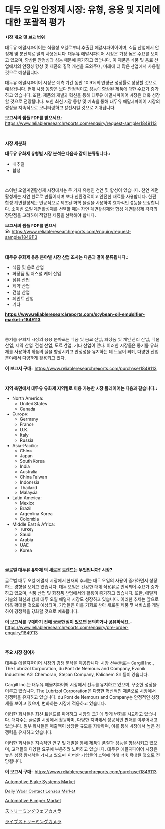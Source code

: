 <p><h1>대두 오일 안정제 시장: 유형, 응용 및 지리에 대한 포괄적 평가</h1></p><p><strong>시장 개요 및 보고 범위</strong></p>
<p><p>대두유 에말시파이어는 식물성 오일로부터 추출된 에말시파이어이며, 식품 산업에서 안정제 및 분산제로 널리 사용됩니다. 대두유 에말시파이어 시장은 가장 높은 수요를 보이고 있으며, 향상된 안정성과 성능 때문에 증가하고 있습니다. 이 제품은 식품 및 음료 산업에서의 안정성 향상 및 제품의 질적 개선을 도와주며, 미래에 더 많은 산업에서 사용될 것으로 예상됩니다.</p><p>대두유 에말시파이어 시장은 예측 기간 동안 10.9%의 연평균 성장률로 성장할 것으로 예상됩니다. 현재 시장 동향은 보다 안정적이고 성능이 향상된 제품에 대한 수요가 증가하고 있습니다. 또한, 제품의 개발과 혁신을 통해 대두유 에말시파이어 시장은 더욱 성장할 것으로 전망됩니다. 또한 최신 시장 동향 및 예측을 통해 대두유 에말시파이어 시장의 성장을 지속적으로 모니터링하고 발전시킬 것으로 기대됩니다.</p></p>
<p><strong>보고서의 샘플 PDF를 받으세요:</strong> <a href="https://www.reliableresearchreports.com/enquiry/request-sample/1849113">https://www.reliableresearchreports.com/enquiry/request-sample/1849113</a></p>
<p>&nbsp;</p>
<p><strong>시장 세분화</strong></p>
<p><strong>대두유 유화제 유형별 시장 분석은 다음과 같이 분류됩니다.:</strong></p>
<p><ul><li>내추럴</li><li>합성</li></ul></p>
<p>&nbsp;</p>
<p><p>소이빈 오일계면활성제 시장에서는 두 가지 유형인 천연 및 합성이 있습니다. 천연 계면활성제는 자연 원료로 만들어지며 보다 친환경적이고 안전한 재료를 사용합니다. 한편 합성 계면활성제는 인공적으로 제조된 화학 물질을 사용하여 효과적인 성능을 보장합니다. 소이빈 오일 계면활성제를 선택할 때는 자연 계면활성제와 합성 계면활성제 각각의 장단점을 고려하여 적합한 제품을 선택해야 합니다.</p></p>
<p><strong>보고서의 샘플 PDF를 받으세요:</strong>&nbsp;<a href="https://www.reliableresearchreports.com/enquiry/request-sample/1849113">https://www.reliableresearchreports.com/enquiry/request-sample/1849113</a></p>
<p>&nbsp;</p>
<p><strong> 대두유 유화제 응용 분야별 시장 산업 조사는 다음과 같이 분류됩니다.:</strong></p>
<p><ul><li>식품 및 음료 산업</li><li>화장품 및 퍼스널 케어 산업</li><li>섬유 산업</li><li>제약 산업</li><li>건설 산업</li><li>페인트 산업</li><li>기타</li></ul></p>
<p><strong><a href="https://www.reliableresearchreports.com/soybean-oil-emulsifier-market-r1849113">https://www.reliableresearchreports.com/soybean-oil-emulsifier-market-r1849113</a></strong></p>
<p>&nbsp;</p>
<p><p>콩기름 유화제 시장의 응용 분야로는 식품 및 음료 산업, 화장품 및 개인 관리 산업, 직물 산업, 제약 산업, 건설 산업, 도료 산업, 기타 산업이 있다. 이러한 시장들은 콩기름 유화제를 사용하여 제품의 질을 향상시키고 안정성을 유지하는 데 도움이 되며, 다양한 산업 분야에서 다양하게 활용되고 있다.</p></p>
<p><strong>이 보고서 구매:</strong>&nbsp; <a href="https://www.reliableresearchreports.com/purchase/1849113">https://www.reliableresearchreports.com/purchase/1849113</a></p>
<p>&nbsp;</p>
<p><strong>지역 측면에서 대두유 유화제 지역별로 이용 가능한 시장 플레이어는 다음과 같습니다.:</strong></p>
<p><ul>
    <li>
        North America:
        <ul>
            <li>United States</li>
            <li>Canada</li>
        </ul>
    </li>
    <li>
        Europe:
        <ul>
            <li>Germany</li>
            <li>France</li>
            <li>U.K.</li>
            <li>Italy</li>
            <li>Russia</li>
        </ul>
    </li>
    <li>
        Asia-Pacific:
        <ul>
            <li>China</li>
            <li>Japan</li>
            <li>South Korea</li>
            <li>India</li>
            <li>Australia</li>
            <li>China Taiwan</li>
            <li>Indonesia</li>
            <li>Thailand</li>
            <li>Malaysia</li>
        </ul>
    </li>
    <li>
        Latin America:
        <ul>
            <li>Mexico</li>
            <li>Brazil</li>
            <li>Argentina Korea</li>
            <li>Colombia</li>
        </ul>
    </li>
    <li>
        Middle East & Africa:
        <ul>
            <li>Turkey</li>
            <li>Saudi</li>
            <li>Arabia</li>
            <li>UAE</li>
            <li>Korea</li>
        </ul>
    </li>
    </ul></p>
<p>&nbsp;</p>
<p><strong>글로벌 대두유 유화제 의 새로운 트렌드는 무엇입니까? 시장?</strong></p>
<p><p>글로벌 대두 오일 에멀저 시장에서 현재의 추세는 대두 오일의 사용이 증가하면서 성장하는 경향을 보이고 있습니다. 대두 오일은 건강한 대체 식용유로 인식되어 수요가 증가하고 있으며, 식품 산업 및 화장품 산업에서의 활용이 증가하고 있습니다. 또한, 에멀저 기술의 혁신과 함께 대두 오일 에멀저 시장도 성장하고 있습니다. 이러한 추세는 앞으로 더욱 확대될 것으로 예상되며, 기업들은 이를 기회로 삼아 새로운 제품 및 서비스를 개발하여 경쟁력을 강화할 것으로 예측됩니다.</p></p>
<p><strong>이 보고서를 구매하기 전에 궁금한 점이 있으면 문의하거나 공유하세요.</strong>- <a href="https://www.reliableresearchreports.com/enquiry/pre-order-enquiry/1849113">https://www.reliableresearchreports.com/enquiry/pre-order-enquiry/1849113</a></p>
<p>&nbsp;</p>
<p><strong>주요 시장 참여자</strong></p>
<p><p>대두유 에뮬지파이어 시장의 경쟁 분석을 제공합니다. 시장 선수들로는 Cargill Inc., The Lubrizol Corporation, du Pont de Nemours and Company, Evonik Industries AG, Chemoran, Stepan Company, Kalichem Srl 등이 있습니다.</p><p>Cargill Inc.는 대두유 에뮬지파이어 시장에서 선두를 유지하고 있으며, 꾸준한 성장을 이루고 있습니다. The Lubrizol Corporation은 다양한 혁신적인 제품으로 시장에서 경쟁력을 유지하고 있습니다. du Pont de Nemours and Company는 안정적인 성장세를 보이고 있으며, 변화하는 시장에 적응하고 있습니다.</p><p>이러한 회사들은 최신 트렌드를 파악하고 시장의 크기에 맞게 변화를 시도하고 있습니다. 대다수는 글로벌 시장에서 활동하며, 다양한 지역에서 성공적인 판매를 이루어내고 있습니다. 일부 회사들은 매출액이 상당한 규모를 자랑하며, 이를 통해 시장에서 높은 경쟁력을 유지하고 있습니다.</p><p>이러한 회사들은 지속적인 연구 및 개발을 통해 제품의 품질과 성능을 향상시키고 있으며, 고객들의 다양한 요구에 부응하려 노력하고 있습니다. 대두유 에뮬지파이어 시장은 높은 성장 잠재력을 가지고 있으며, 이러한 기업들의 노력에 의해 더욱 확대될 것으로 전망됩니다.</p></p>
<p><strong>이 보고서 구매:</strong>&nbsp;&nbsp;<a href="https://www.reliableresearchreports.com/purchase/1849113">https://www.reliableresearchreports.com/purchase/1849113</a></p>
<p><p><a href="https://github.com/nathandecarvalho/Market-Research-Report-List-3/blob/main/automotive-brake-systems-market.md">Automotive Brake Systems Market</a></p><p><a href="https://issuu.com/reportprime-2/docs/daily-wear-contact-lenses-market-size-2030.pptx">Daily Wear Contact Lenses Market</a></p><p><a href="https://github.com/kosella/Market-Research-Report-List-3/blob/main/automotive-bumper-market.md">Automotive Bumper Market</a></p><p><a href="https://github.com/Fatimaklein1/Market-Research-Report-List-1/blob/main/221731569458.md">ストリーミングウェブカメラ</a></p><p><a href="https://github.com/CloydAbbott2023/Market-Research-Report-List-1/blob/main/843386669457.md">ライブストリーミングカメラ</a></p></p>